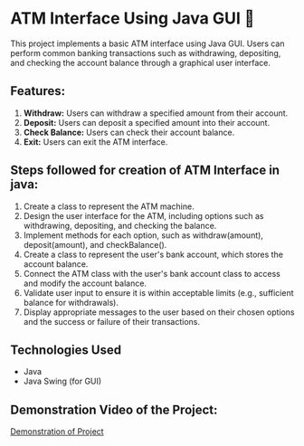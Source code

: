 # ATM Interface Using Java GUI 🏧

This project implements a basic ATM interface using Java GUI. Users can perform common banking transactions such as withdrawing, depositing, and checking the account balance through a graphical user interface.<br>

## Features:

1. **Withdraw:** Users can withdraw a specified amount from their account.<br>
2. **Deposit:** Users can deposit a specified amount into their account.<br>
3. **Check Balance:** Users can check their account balance.<br>
4. **Exit:** Users can exit the ATM interface.<br>

## Steps followed for creation of ATM Interface in java:
1. Create a class to represent the ATM machine.<br>
2. Design the user interface for the ATM, including options such as withdrawing, depositing, and checking the balance.<br>
3. Implement methods for each option, such as withdraw(amount), deposit(amount), and checkBalance().<br>
4. Create a class to represent the user's bank account, which stores the account balance.<br>
5. Connect the ATM class with the user's bank account class to access and modify the account balance.<br>
6. Validate user input to ensure it is within acceptable limits (e.g., sufficient balance for withdrawals).<br>
7. Display appropriate messages to the user based on their chosen options and the success or failure of their transactions.<br>

## Technologies Used

- Java
- Java Swing (for GUI)

## Demonstration Video of the Project:

[Demonstration of Project](https://github.com/MLakshmipraharsha07/Codeway/assets/98521185/0d3426d6-a143-4fef-a8f8-19fa95c7ab0f)
